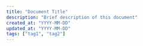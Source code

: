 ```yaml
---
title: "Document Title"
description: "Brief description of this document"
created_at: "YYYY-MM-DD"
updated_at: "YYYY-MM-DD"
tags: ["tag1", "tag2"]
---
```

